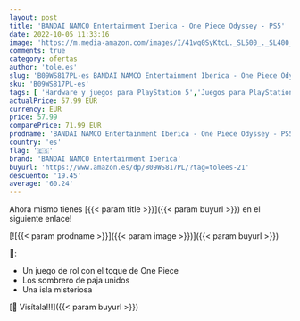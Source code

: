 ```yaml
---
layout: post
title: 'BANDAI NAMCO Entertainment Iberica - One Piece Odyssey - PS5'
date: 2022-10-05 11:33:16
image: 'https://m.media-amazon.com/images/I/41wq0SyKtcL._SL500_._SL400_.jpg'
comments: true
category: ofertas
author: 'tole.es'
slug: 'B09WS817PL-es BANDAI NAMCO Entertainment Iberica - One Piece Odyssey - PS5'
sku: 'B09WS817PL-es'
tags: [ 'Hardware y juegos para PlayStation 5','Juegos para PlayStation 5','Videojuegos','bandai namco entertainment iberica','ps5','🇪🇸', ]
actualPrice: 57.99 EUR
currency: EUR
price: 57.99
comparePrice: 71.99 EUR
prodname: 'BANDAI NAMCO Entertainment Iberica - One Piece Odyssey - PS5'
country: 'es'
flag: '🇪🇸'
brand: 'BANDAI NAMCO Entertainment Iberica'
buyurl: 'https://www.amazon.es/dp/B09WS817PL/?tag=tolees-21'
descuento: '19.45'
average: '60.24'
---
```


Ahora mismo tienes [{{< param title >}}]({{< param buyurl >}}) en el siguiente enlace!

[![{{< param prodname >}}]({{< param image >}})]({{< param buyurl >}})

🔎:

- Un juego de rol con el toque de One Piece
- Los sombrero de paja unidos
- Una isla misteriosa

[🛒 Visítala!!!]({{< param buyurl >}})
